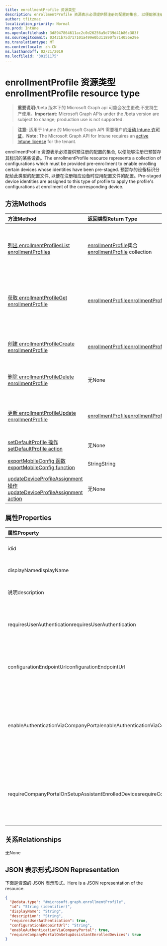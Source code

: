 ```yaml
---
title: enrollmentProfile 资源类型
description: enrollmentProfile 资源表示必须提供预注册的配置的集合, 以便能够注册已预暂存其标识的某些设备。 预暂存的设备标识分配给此类型的配置文件, 以便在注册相应设备时应用配置文件的配置。
author: tfitzmac
localization_priority: Normal
ms.prod: Intune
ms.openlocfilehash: 3d8947864611ac2c0d26256a5d739d41b86c383f
ms.sourcegitcommit: 03421b75d717101a499e0b311890f5714056e29e
ms.translationtype: MT
ms.contentlocale: zh-CN
ms.lasthandoff: 02/21/2019
ms.locfileid: "30151175"
---
```

# <a name="enrollmentprofile-resource-type"></a><span data-ttu-id="12ca0-104">enrollmentProfile 资源类型</span><span class="sxs-lookup"><span data-stu-id="12ca0-104">enrollmentProfile resource type</span></span>

> <span data-ttu-id="12ca0-105">**重要说明:**/beta 版本下的 Microsoft Graph api 可能会发生更改;不支持生产使用。</span><span class="sxs-lookup"><span data-stu-id="12ca0-105">**Important:** Microsoft Graph APIs under the /beta version are subject to change; production use is not supported.</span></span>

> <span data-ttu-id="12ca0-106">**注意:** 适用于 Intune 的 Microsoft Graph API 需要租户的[活动 Intune 许可证](https://go.microsoft.com/fwlink/?linkid=839381)。</span><span class="sxs-lookup"><span data-stu-id="12ca0-106">**Note:** The Microsoft Graph API for Intune requires an [active Intune license](https://go.microsoft.com/fwlink/?linkid=839381) for the tenant.</span></span>

<span data-ttu-id="12ca0-107">enrollmentProfile 资源表示必须提供预注册的配置的集合, 以便能够注册已预暂存其标识的某些设备。</span><span class="sxs-lookup"><span data-stu-id="12ca0-107">The enrollmentProfile resource represents a collection of configurations which must be provided pre-enrollment to enable enrolling certain devices whose identities have been pre-staged.</span></span> <span data-ttu-id="12ca0-108">预暂存的设备标识分配给此类型的配置文件, 以便在注册相应设备时应用配置文件的配置。</span><span class="sxs-lookup"><span data-stu-id="12ca0-108">Pre-staged device identities are assigned to this type of profile to apply the profile's configurations at enrollment of the corresponding device.</span></span>

## <a name="methods"></a><span data-ttu-id="12ca0-109">方法</span><span class="sxs-lookup"><span data-stu-id="12ca0-109">Methods</span></span>
|<span data-ttu-id="12ca0-110">方法</span><span class="sxs-lookup"><span data-stu-id="12ca0-110">Method</span></span>|<span data-ttu-id="12ca0-111">返回类型</span><span class="sxs-lookup"><span data-stu-id="12ca0-111">Return Type</span></span>|<span data-ttu-id="12ca0-112">说明</span><span class="sxs-lookup"><span data-stu-id="12ca0-112">Description</span></span>|
|:---|:---|:---|
|[<span data-ttu-id="12ca0-113">列出 enrollmentProfiles</span><span class="sxs-lookup"><span data-stu-id="12ca0-113">List enrollmentProfiles</span></span>](../api/intune-enrollment-enrollmentprofile-list.md)|<span data-ttu-id="12ca0-114">[enrollmentProfile](../resources/intune-enrollment-enrollmentprofile.md)集合</span><span class="sxs-lookup"><span data-stu-id="12ca0-114">[enrollmentProfile](../resources/intune-enrollment-enrollmentprofile.md) collection</span></span>|<span data-ttu-id="12ca0-115">列出[enrollmentProfile](../resources/intune-enrollment-enrollmentprofile.md)对象的属性和关系。</span><span class="sxs-lookup"><span data-stu-id="12ca0-115">List properties and relationships of the [enrollmentProfile](../resources/intune-enrollment-enrollmentprofile.md) objects.</span></span>|
|[<span data-ttu-id="12ca0-116">获取 enrollmentProfile</span><span class="sxs-lookup"><span data-stu-id="12ca0-116">Get enrollmentProfile</span></span>](../api/intune-enrollment-enrollmentprofile-get.md)|[<span data-ttu-id="12ca0-117">enrollmentProfile</span><span class="sxs-lookup"><span data-stu-id="12ca0-117">enrollmentProfile</span></span>](../resources/intune-enrollment-enrollmentprofile.md)|<span data-ttu-id="12ca0-118">读取[enrollmentProfile](../resources/intune-enrollment-enrollmentprofile.md)对象的属性和关系。</span><span class="sxs-lookup"><span data-stu-id="12ca0-118">Read properties and relationships of the [enrollmentProfile](../resources/intune-enrollment-enrollmentprofile.md) object.</span></span>|
|[<span data-ttu-id="12ca0-119">创建 enrollmentProfile</span><span class="sxs-lookup"><span data-stu-id="12ca0-119">Create enrollmentProfile</span></span>](../api/intune-enrollment-enrollmentprofile-create.md)|[<span data-ttu-id="12ca0-120">enrollmentProfile</span><span class="sxs-lookup"><span data-stu-id="12ca0-120">enrollmentProfile</span></span>](../resources/intune-enrollment-enrollmentprofile.md)|<span data-ttu-id="12ca0-121">创建新的[enrollmentProfile](../resources/intune-enrollment-enrollmentprofile.md)对象。</span><span class="sxs-lookup"><span data-stu-id="12ca0-121">Create a new [enrollmentProfile](../resources/intune-enrollment-enrollmentprofile.md) object.</span></span>|
|[<span data-ttu-id="12ca0-122">删除 enrollmentProfile</span><span class="sxs-lookup"><span data-stu-id="12ca0-122">Delete enrollmentProfile</span></span>](../api/intune-enrollment-enrollmentprofile-delete.md)|<span data-ttu-id="12ca0-123">无</span><span class="sxs-lookup"><span data-stu-id="12ca0-123">None</span></span>|<span data-ttu-id="12ca0-124">删除[enrollmentProfile](../resources/intune-enrollment-enrollmentprofile.md)。</span><span class="sxs-lookup"><span data-stu-id="12ca0-124">Deletes a [enrollmentProfile](../resources/intune-enrollment-enrollmentprofile.md).</span></span>|
|[<span data-ttu-id="12ca0-125">更新 enrollmentProfile</span><span class="sxs-lookup"><span data-stu-id="12ca0-125">Update enrollmentProfile</span></span>](../api/intune-enrollment-enrollmentprofile-update.md)|[<span data-ttu-id="12ca0-126">enrollmentProfile</span><span class="sxs-lookup"><span data-stu-id="12ca0-126">enrollmentProfile</span></span>](../resources/intune-enrollment-enrollmentprofile.md)|<span data-ttu-id="12ca0-127">更新[enrollmentProfile](../resources/intune-enrollment-enrollmentprofile.md)对象的属性。</span><span class="sxs-lookup"><span data-stu-id="12ca0-127">Update the properties of a [enrollmentProfile](../resources/intune-enrollment-enrollmentprofile.md) object.</span></span>|
|[<span data-ttu-id="12ca0-128">setDefaultProfile 操作</span><span class="sxs-lookup"><span data-stu-id="12ca0-128">setDefaultProfile action</span></span>](../api/intune-enrollment-enrollmentprofile-setdefaultprofile.md)|<span data-ttu-id="12ca0-129">无</span><span class="sxs-lookup"><span data-stu-id="12ca0-129">None</span></span>|<span data-ttu-id="12ca0-130">尚未记录</span><span class="sxs-lookup"><span data-stu-id="12ca0-130">Not yet documented</span></span>|
|[<span data-ttu-id="12ca0-131">exportMobileConfig 函数</span><span class="sxs-lookup"><span data-stu-id="12ca0-131">exportMobileConfig function</span></span>](../api/intune-enrollment-enrollmentprofile-exportmobileconfig.md)|<span data-ttu-id="12ca0-132">String</span><span class="sxs-lookup"><span data-stu-id="12ca0-132">String</span></span>|<span data-ttu-id="12ca0-133">导出移动配置</span><span class="sxs-lookup"><span data-stu-id="12ca0-133">Exports the mobile configuration</span></span>|
|[<span data-ttu-id="12ca0-134">updateDeviceProfileAssignment 操作</span><span class="sxs-lookup"><span data-stu-id="12ca0-134">updateDeviceProfileAssignment action</span></span>](../api/intune-enrollment-enrollmentprofile-updatedeviceprofileassignment.md)|<span data-ttu-id="12ca0-135">无</span><span class="sxs-lookup"><span data-stu-id="12ca0-135">None</span></span>|<span data-ttu-id="12ca0-136">尚未记录</span><span class="sxs-lookup"><span data-stu-id="12ca0-136">Not yet documented</span></span>|

## <a name="properties"></a><span data-ttu-id="12ca0-137">属性</span><span class="sxs-lookup"><span data-stu-id="12ca0-137">Properties</span></span>
|<span data-ttu-id="12ca0-138">属性</span><span class="sxs-lookup"><span data-stu-id="12ca0-138">Property</span></span>|<span data-ttu-id="12ca0-139">类型</span><span class="sxs-lookup"><span data-stu-id="12ca0-139">Type</span></span>|<span data-ttu-id="12ca0-140">说明</span><span class="sxs-lookup"><span data-stu-id="12ca0-140">Description</span></span>|
|:---|:---|:---|
|<span data-ttu-id="12ca0-141">id</span><span class="sxs-lookup"><span data-stu-id="12ca0-141">id</span></span>|<span data-ttu-id="12ca0-142">String</span><span class="sxs-lookup"><span data-stu-id="12ca0-142">String</span></span>|<span data-ttu-id="12ca0-143">对象的 GUID</span><span class="sxs-lookup"><span data-stu-id="12ca0-143">The GUID for the object</span></span>|
|<span data-ttu-id="12ca0-144">displayName</span><span class="sxs-lookup"><span data-stu-id="12ca0-144">displayName</span></span>|<span data-ttu-id="12ca0-145">String</span><span class="sxs-lookup"><span data-stu-id="12ca0-145">String</span></span>|<span data-ttu-id="12ca0-146">配置文件的名称</span><span class="sxs-lookup"><span data-stu-id="12ca0-146">Name of the profile</span></span>|
|<span data-ttu-id="12ca0-147">说明</span><span class="sxs-lookup"><span data-stu-id="12ca0-147">description</span></span>|<span data-ttu-id="12ca0-148">String</span><span class="sxs-lookup"><span data-stu-id="12ca0-148">String</span></span>|<span data-ttu-id="12ca0-149">配置文件的说明</span><span class="sxs-lookup"><span data-stu-id="12ca0-149">Description of the profile</span></span>|
|<span data-ttu-id="12ca0-150">requiresUserAuthentication</span><span class="sxs-lookup"><span data-stu-id="12ca0-150">requiresUserAuthentication</span></span>|<span data-ttu-id="12ca0-151">Boolean</span><span class="sxs-lookup"><span data-stu-id="12ca0-151">Boolean</span></span>|<span data-ttu-id="12ca0-152">指示配置文件是否需要用户身份验证</span><span class="sxs-lookup"><span data-stu-id="12ca0-152">Indicates if the profile requires user authentication</span></span>|
|<span data-ttu-id="12ca0-153">configurationEndpointUrl</span><span class="sxs-lookup"><span data-stu-id="12ca0-153">configurationEndpointUrl</span></span>|<span data-ttu-id="12ca0-154">String</span><span class="sxs-lookup"><span data-stu-id="12ca0-154">String</span></span>|<span data-ttu-id="12ca0-155">用于注册的配置终结点 url</span><span class="sxs-lookup"><span data-stu-id="12ca0-155">Configuration endpoint url to use for Enrollment</span></span>|
|<span data-ttu-id="12ca0-156">enableAuthenticationViaCompanyPortal</span><span class="sxs-lookup"><span data-stu-id="12ca0-156">enableAuthenticationViaCompanyPortal</span></span>|<span data-ttu-id="12ca0-157">Boolean</span><span class="sxs-lookup"><span data-stu-id="12ca0-157">Boolean</span></span>|<span data-ttu-id="12ca0-158">指示使用 Apple Setup 助理 (而不是公司门户) 进行身份验证。</span><span class="sxs-lookup"><span data-stu-id="12ca0-158">Indicates to authenticate with Apple Setup Assistant instead of Company Portal.</span></span>|
|<span data-ttu-id="12ca0-159">requireCompanyPortalOnSetupAssistantEnrolledDevices</span><span class="sxs-lookup"><span data-stu-id="12ca0-159">requireCompanyPortalOnSetupAssistantEnrolledDevices</span></span>|<span data-ttu-id="12ca0-160">Boolean</span><span class="sxs-lookup"><span data-stu-id="12ca0-160">Boolean</span></span>|<span data-ttu-id="12ca0-161">指示在安装助理注册设备上需要公司门户</span><span class="sxs-lookup"><span data-stu-id="12ca0-161">Indicates that Company Portal is required on setup assistant enrolled devices</span></span>|

## <a name="relationships"></a><span data-ttu-id="12ca0-162">关系</span><span class="sxs-lookup"><span data-stu-id="12ca0-162">Relationships</span></span>
<span data-ttu-id="12ca0-163">无</span><span class="sxs-lookup"><span data-stu-id="12ca0-163">None</span></span>

## <a name="json-representation"></a><span data-ttu-id="12ca0-164">JSON 表示形式</span><span class="sxs-lookup"><span data-stu-id="12ca0-164">JSON Representation</span></span>
<span data-ttu-id="12ca0-165">下面是资源的 JSON 表示形式。</span><span class="sxs-lookup"><span data-stu-id="12ca0-165">Here is a JSON representation of the resource.</span></span>
<!-- {
  "blockType": "resource",
  "keyProperty": "id",
  "@odata.type": "microsoft.graph.enrollmentProfile"
}
-->
``` json
{
  "@odata.type": "#microsoft.graph.enrollmentProfile",
  "id": "String (identifier)",
  "displayName": "String",
  "description": "String",
  "requiresUserAuthentication": true,
  "configurationEndpointUrl": "String",
  "enableAuthenticationViaCompanyPortal": true,
  "requireCompanyPortalOnSetupAssistantEnrolledDevices": true
}
```




